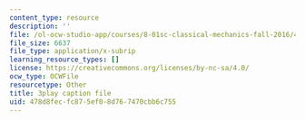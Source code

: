 ```yaml
---
content_type: resource
description: ''
file: /ol-ocw-studio-app/courses/8-01sc-classical-mechanics-fall-2016/478d8fecfc875ef08d767470cbb6c755_Uoukes39gb0.vtt
file_size: 6637
file_type: application/x-subrip
learning_resource_types: []
license: https://creativecommons.org/licenses/by-nc-sa/4.0/
ocw_type: OCWFile
resourcetype: Other
title: 3play caption file
uid: 478d8fec-fc87-5ef0-8d76-7470cbb6c755
---
```

